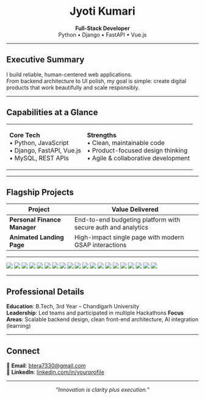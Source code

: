 <!-- Hero Section -->
<h1 align="center">Jyoti Kumari</h1>
<p align="center">
  <b>Full-Stack Developer</b><br/>
  Python • Django • FastAPI • Vue.js
</p>

---

## Executive Summary
I build reliable, human-centered web applications.  
From backend architecture to UI polish, my goal is simple: create digital products that work beautifully and scale responsibly.

---

## Capabilities at a Glance
<table>
<tr>
<td>

**Core Tech**  
• Python, JavaScript  
• Django, FastAPI, Vue.js  
• MySQL, REST APIs  

</td>
<td>

**Strengths**  
• Clean, maintainable code  
• Product-focused design thinking  
• Agile & collaborative development  

</td>
</tr>
</table>

---

## Flagship Projects
| Project | Value Delivered |
|---------|-----------------|
| **Personal Finance Manager** | End-to-end budgeting platform with secure auth and analytics |
| **Animated Landing Page** | High-impact single page with modern GSAP interactions |

---


<p align="left">
  <!-- Primary Language -->
  <img src="https://img.shields.io/badge/Python-3776AB?style=for-the-badge&logo=python&logoColor=white"/>
  
  <!-- Other Languages -->
  <img src="https://img.shields.io/badge/C++-00599C?style=for-the-badge&logo=c%2B%2B&logoColor=white"/>
  <img src="https://img.shields.io/badge/Java-F7B52B?style=for-the-badge&logo=java&logoColor=white"/>
  <img src="https://img.shields.io/badge/JavaScript-F7DF1E?style=for-the-badge&logo=javascript&logoColor=black"/>
  <img src="https://img.shields.io/badge/HTML5-E34F26?style=for-the-badge&logo=html5&logoColor=white"/>
  <img src="https://img.shields.io/badge/CSS3-1572B6?style=for-the-badge&logo=css3&logoColor=white"/>
  
  <!-- Frontend Frameworks -->
  <img src="https://img.shields.io/badge/Vue.js-4FC08D?style=for-the-badge&logo=vue.js&logoColor=white"/>
  <img src="https://img.shields.io/badge/TailwindCSS-38B2AC?style=for-the-badge&logo=tailwind-css&logoColor=white"/>
  <img src="https://img.shields.io/badge/GSAP-88CE02?style=for-the-badge&logo=greensock&logoColor=white"/>
  
  <!-- Backend Frameworks -->
  <img src="https://img.shields.io/badge/Django-092E20?style=for-the-badge&logo=django&logoColor=white"/>
  <img src="https://img.shields.io/badge/FastAPI-009688?style=for-the-badge&logo=fastapi&logoColor=white"/>
  
  <!-- Databases -->
  <img src="https://img.shields.io/badge/MySQL-4479A1?style=for-the-badge&logo=mysql&logoColor=white"/>
  <img src="https://img.shields.io/badge/PostgreSQL-4169E1?style=for-the-badge&logo=postgresql&logoColor=white"/>
  
  <!-- Tools -->
  <img src="https://img.shields.io/badge/Git-F05032?style=for-the-badge&logo=git&logoColor=white"/>
  <img src="https://img.shields.io/badge/Docker-2496ED?style=for-the-badge&logo=docker&logoColor=white"/>
  <img src="https://img.shields.io/badge/VSCode-007ACC?style=for-the-badge&logo=visual-studio-code&logoColor=white"/>
  <img src="https://img.shields.io/badge/Canva-00C4CC?style=for-the-badge&logo=canva&logoColor=white"/>
  
  <!-- Cloud / Deployment -->
  <img src="https://img.shields.io/badge/Cloudflare-F38020?style=for-the-badge&logo=cloudflare&logoColor=white"/>
  <img src="https://img.shields.io/badge/AWS-232F3E?style=for-the-badge&logo=amazon-aws&logoColor=white"/>
  <img src="https://img.shields.io/badge/Netlify-00C7B7?style=for-the-badge&logo=netlify&logoColor=white"/>
</p>


---

## Professional Details
**Education**: B.Tech, 3rd Year – Chandigarh University  
**Leadership**: Led teams  and participated in multiple Hackathons 
**Focus Areas**: Scalable backend design, clean front-end architecture, AI integration (learning)

---

## Connect
📧 **Email**: btera7330@gmail.com  
💼 **LinkedIn**: [linkedin.com/in/yourprofile](https://www.linkedin.com/in/jyoti-kumari-21274b28b/)  

---

<p align="center"><em>“Innovation is clarity plus execution.”</em></p>
